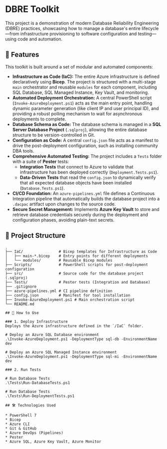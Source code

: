 # DBRE Toolkit

This project is a demonstration of modern Database Reliability Engineering (DBRE) practices, showcasing how to manage a database's entire lifecycle—from infrastructure provisioning to software configuration and testing—using code and automation.

## 🚀 Features

This toolkit is built around a set of modular and automated components:

* **Infrastructure as Code (IaC):** The entire Azure infrastructure is defined declaratively using **Bicep**. The project is structured with a multi-stage `main` orchestrator and reusable `modules` for each component, including SQL Database, SQL Managed Instance, Key Vault, and monitoring.
* **Automated Deployment Orchestration:** A central PowerShell script (`Invoke-AzureDeployment.ps1`) acts as the main entry point, handling dynamic parameter generation (like client IP and user principal ID), and providing a robust polling mechanism to wait for asynchronous deployments to complete.
* **Database Schema as Code:** The database schema is managed in a **SQL Server Database Project** (`.sqlproj`), allowing the entire database structure to be version-controlled in Git.
* **Configuration as Code:** A central `config.json` file acts as a manifest to drive the post-deployment configuration, such as installing community DBA tools.
* **Comprehensive Automated Testing:** The project includes a `Tests` folder with a suite of **Pester** tests:
    * **Integration Tests** that connect to Azure to validate that infrastructure has been deployed correctly (`Deployment.Tests.ps1`).
    * **Data-Driven Tests** that read the `config.json` to dynamically verify that all expected database objects have been installed (`Database.Tests.ps1`).
* **CI/CD Foundation:** An `azure-pipelines.yml` file defines a Continuous Integration pipeline that automatically builds the database project into a `.dacpac` artifact upon changes to the source code.
* **Secure Secret Management:** Implements **Azure Key Vault** to store and retrieve database credentials securely during the deployment and configuration phases, avoiding plain-text secrets.

## 📁 Project Structure

```text
.
├── IaC/                # Bicep templates for Infrastructure as Code
│   ├── main-*.bicep    # Entry points for different deployments
│   └── modules/        # Reusable Bicep modules
├── Scripts/            # PowerShell scripts for post-deployment configuration
├── src/                # Source code for the database project (.sqlproj)
├── Tests/              # Pester tests (Integration and Database)
├── .gitignore
├── azure-pipelines.yml # CI pipeline definition
├── config.json         # Manifest for tool installation
├── Invoke-AzureDeployment.ps1 # Main orchestration script
└── README.md

## 🚀 How to Use

### 1. Deploy Infrastructure
Deploys the Azure infrastructure defined in the `/IaC` folder.

# Deploy an Azure SQL Database environment
.\Invoke-AzureDeployment.ps1 -DeploymentType sql-db -EnvironmentName dev

# Deploy an Azure SQL Managed Instance environment
.\Invoke-AzureDeployment.ps1 -DeploymentType sql-mi -EnvironmentName dev

### 2. Run Tests

# Run Database Tests
.\Tests\Run-DatabaseTests.ps1 

# Run Database Tests
.\Tests\Run-DeploymentTests.ps1 

## 🛠️ Technologies Used

* PowerShell 7
* Bicep
* Azure CLI
* Git & GitHub
* Azure DevOps (Pipelines)
* Pester
* Azure SQL, Azure Key Vault, Azure Monitor